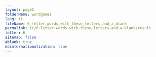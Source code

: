 ```yaml
---
layout: page2
folderName: wordgames
lang: it
fileName: 6_letter_words_with_these_letters_and_a_blank
permalink: it/6-letter-words-with-these-letters-and-a-blank/result
letter: 6
sitemap: false
ablank: true
nointernationalization: true
---
```

